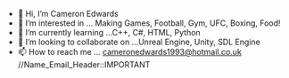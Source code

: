 - 👋 Hi, I’m Cameron Edwards
- 👀 I’m interested in ... Making Games, Football, Gym, UFC, Boxing, Food!
- 🌱 I’m currently learning ...C++, C#, HTML, Python
- 💞️ I’m looking to collaborate on ...Unreal Engine, Unity, SDL Engine
- 📫 How to reach me ... cameronedwards1993@hotmail.co.uk //Name_Email_Header::IMPORTANT  

<!---
CountryCam/CountryCam is a ✨ special ✨ repository because its `README.md` (this file) appears on your GitHub profile.
You can click the Preview link to take a look at your changes.
--->
